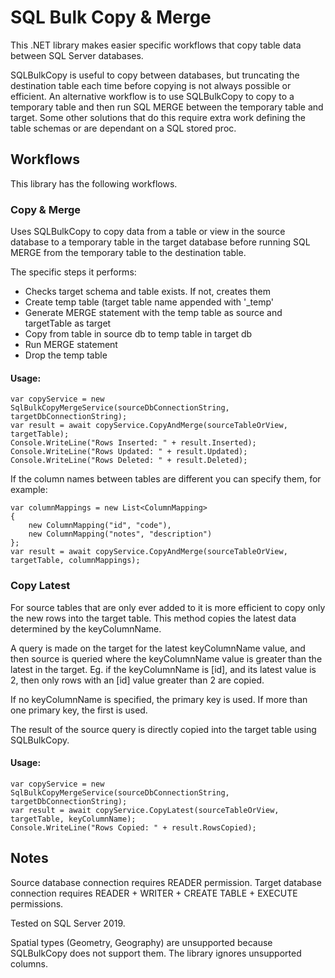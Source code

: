 ﻿# SQL Bulk Copy & Merge

This .NET library makes easier specific workflows that copy table data between SQL Server databases.

SQLBulkCopy is useful to copy between databases, but truncating the destination table each time before copying is not always possible or efficient.
An alternative workflow is to use SQLBulkCopy to copy to a temporary table and then run SQL MERGE between the temporary table and target.
Some other solutions that do this require extra work defining the table schemas or are dependant on a SQL stored proc.

## Workflows
This library has the following workflows.

### Copy & Merge
Uses SQLBulkCopy to copy data from a table or view in the source database to a temporary table in the target database before running SQL MERGE from the temporary table to the destination table.

The specific steps it performs:
-   Checks target schema and table exists. If not, creates them
-   Create temp table (target table name appended with '_temp'
-   Generate MERGE statement with the temp table as source and targetTable as target
-   Copy from table in source db to temp table in target db
-   Run MERGE statement
-   Drop the temp table

#### Usage:
```
var copyService = new SqlBulkCopyMergeService(sourceDbConnectionString, targetDbConnectionString);
var result = await copyService.CopyAndMerge(sourceTableOrView, targetTable);
Console.WriteLine("Rows Inserted: " + result.Inserted);
Console.WriteLine("Rows Updated: " + result.Updated);
Console.WriteLine("Rows Deleted: " + result.Deleted);
```

If the column names between tables are different you can specify them, for example:
```
var columnMappings = new List<ColumnMapping>
{
    new ColumnMapping("id", "code"),
    new ColumnMapping("notes", "description")
};
var result = await copyService.CopyAndMerge(sourceTableOrView, targetTable, columnMappings);
```

### Copy Latest
For source tables that are only ever added to it is more efficient to copy only the new rows into the target table.
This method copies the latest data determined by the keyColumnName.

A query is made on the target for the latest keyColumnName value, and then source is queried where the keyColumnName value is greater than the latest in the target.
Eg. if the keyColumnName is [id], and its latest value is 2, then only rows with an [id] value greater than 2 are copied.

If no keyColumnName is specified, the primary key is used. If more than one primary key, the first is used.

The result of the source query is directly copied into the target table using SQLBulkCopy.

#### Usage:
```
var copyService = new SqlBulkCopyMergeService(sourceDbConnectionString, targetDbConnectionString);
var result = await copyService.CopyLatest(sourceTableOrView, targetTable, keyColumnName);
Console.WriteLine("Rows Copied: " + result.RowsCopied);
```

## Notes
Source database connection requires READER permission.
Target database connection requires READER + WRITER + CREATE TABLE + EXECUTE permissions.

Tested on SQL Server 2019.

Spatial types (Geometry, Geography) are unsupported because SQLBulkCopy does not support them. The library ignores unsupported columns.